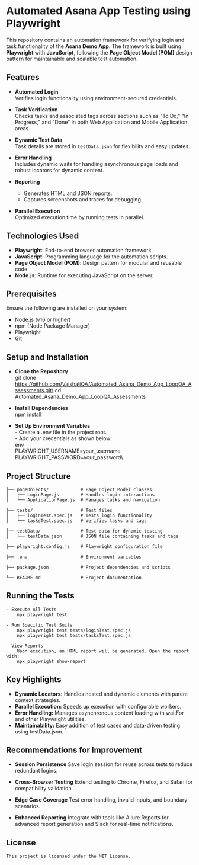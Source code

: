 # Automated Asana App Testing using Playwright  

This repository contains an automation framework for verifying login and task functionality of the **Asana Demo App**. The framework is built using **Playwright** with **JavaScript**, following the **Page Object Model (POM)** design pattern for maintainable and scalable test automation.  

## Features  

- **Automated Login**  
  Verifies login functionality using environment-secured credentials.  

- **Task Verification**  
  Checks tasks and associated tags across sections such as "To Do," "In Progress," and "Done" in both Web Application and Mobile Application areas.  

- **Dynamic Test Data**  
  Task details are stored in `testData.json` for flexibility and easy updates.  

- **Error Handling**  
  Includes dynamic waits for handling asynchronous page loads and robust locators for dynamic content.  

- **Reporting**  
  - Generates HTML and JSON reports.  
  - Captures screenshots and traces for debugging.  

- **Parallel Execution**  
  Optimized execution time by running tests in parallel.  

## Technologies Used  

- **Playwright**: End-to-end browser automation framework.  
- **JavaScript**: Programming language for the automation scripts.  
- **Page Object Model (POM)**: Design pattern for modular and reusable code.  
- **Node.js**: Runtime for executing JavaScript on the server.  

## Prerequisites  

Ensure the following are installed on your system:  
- Node.js (v16 or higher)  
- npm (Node Package Manager)  
- Playwright  
- Git  

## Setup and Installation

- **Clone the Repository**   
        git clone https://github.com/VaishaliQA/Automated_Asana_Demo_App_LoopQA_Assessments.git\
        cd Automated_Asana_Demo_App_LoopQA_Assessments  

- **Install Dependencies**\
        npm install

- **Set Up Environment Variables**\
        - Create a .env file in the project root.\
        - Add your credentials as shown below:\
            env\
            PLAYWRIGHT_USERNAME=your_username\
            PLAYWRIGHT_PASSWORD=your_password\

## Project Structure

    ├── pageObjects/            # Page Object Model classes  
    │   ├── LoginPage.js        # Handles login interactions  
    │   └── ApplicationPage.js  # Manages tasks and navigation  

    ├── tests/                  # Test files  
    │   ├── loginTest.spec.js   # Tests login functionality  
    │   └── tasksTest.spec.js   # Verifies tasks and tags  

    ├── testData/               # Test data for dynamic testing  
    │   └── testData.json       # JSON file containing tasks and tags  

    ├── playwright.config.js    # Playwright configuration file  

    ├── .env                    # Environment variables  

    ├── package.json            # Project dependencies and scripts  

    └── README.md               # Project documentation  

## Running the Tests

    - Execute All Tests
        npx playwright test

    - Run Specific Test Suite
        npx playwright test tests/loginTest.spec.js
        npx playwright test tests/tasksTest.spec.js

    - View Reports
        Upon execution, an HTML report will be generated. Open the report with:
        npx playwright show-report

## Key Highlights

- **Dynamic Locators:** Handles nested and dynamic elements with parent context strategies.
- **Parallel Execution:** Speeds up execution with configurable workers.
- **Error Handling:** Manages asynchronous content loading with waitFor and other Playwright utilities.
- **Maintainability:** Easy addition of test cases and data-driven testing using testData.json.

## Recommendations for Improvement

- **Session Persistence**
    Save login session for reuse across tests to reduce redundant logins.

- **Cross-Browser Testing**
    Extend testing to Chrome, Firefox, and Safari for compatibility validation.

- **Edge Case Coverage**
    Test error handling, invalid inputs, and boundary scenarios.

- **Enhanced Reporting**
    Integrate with tools like Allure Reports for advanced report generation and Slack for real-time notifications.

## License
    This project is licensed under the MIT License.
